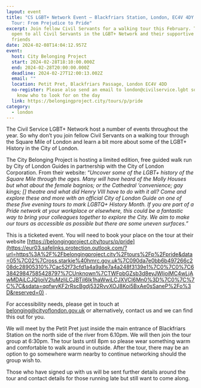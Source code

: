```yaml
---
layout: event
title: "CS LGBT+ Network Event – Blackfriars Station, London, EC4V 4DY – Walking
  Tour: From Prejudice to Pride"
excerpt: Join fellow Civil Servants for a walking tour this February. This is
  open to all Civil Servants in the LGBT+ Network and their supportive family &
  friends
date: 2024-02-08T14:04:12.957Z
event:
  host: City Belonging Project
  start: 2024-02-28T18:10:00.000Z
  end: 2024-02-28T20:00:00.000Z
  deadline: 2024-02-27T12:00:13.002Z
  email: ""
  location: Petit Pret, Blackfriars Passage, London EC4V 4DD
  no-register: Please also send an email to london@civilservice.lgbt so we can
    know who to look for on the day
  link: https://belongingproject.city/tours/p/pride
category:
  - london
---
```

The Civil Service LGBT+ Network host a number of events throughout the year. So why don’t you join fellow Civil Servants on a walking tour through the Square Mile of London and learn a bit more about some of the LGBT+ History in the City of London.

The City Belonging Project is hosting a limited edition, free guided walk run by City of London Guides in partnership with the City of London Corporation. From their website: “*Uncover some of the LGBT+ history of the Square Mile through the ages. Many will have heard of the Molly Houses but what about the female bagnios; or the Cathedral ‘convenience; gay kings; \[] theatre and what did Henry VIII have to do with it all? Come and explore these and more with an official City of London Guide on one of these five evening tours to mark LGBTQ+ History Month. If you are part of a Pride network at your workplace or elsewhere, this could be a fantastic way to bring your colleagues together to explore the City. We aim to make our tours as accessible as possible but there are some uneven surfaces.”*

This is a ticketed event. You will need to book your place on the tour at their website [https://belongingproject.city/tours/p/pride](https://eur03.safelinks.protection.outlook.com/?url=https%3A%2F%2Fbelongingproject.city%2Ftours%2Fp%2Fpride&data=05%7C02%7Cross.starkie%40hmrc.gov.uk%7C090da7e0bb6b497266c208dc28905310%7Cac52f73cfd1a4a9a8e7a4a248f3139e1%7C0%7C0%7C638429847585428797%7CUnknown%7CTWFpbGZsb3d8eyJWIjoiMC4wLjAwMDAiLCJQIjoiV2luMzIiLCJBTiI6Ik1haWwiLCJXVCI6Mn0%3D%7C0%7C%7C%7C&sdata=qqfwyKF2rRscBgdj532RvvXOJ8Koi5BxAe0sSaneP%2Fo%3D&reserved=0) .  

For accessibility needs, please get in touch at [belonging@cityoflondon.gov.uk](mailto:belonging@cityoflondon.gov.uk) or alternatively, contact us and we can find this out for you.

We will meet by the Petit Pret just inside the main entrance of Blackfriars Station on the north side of the river from 6.10pm. We will then join the tour group at 6:30pm. The tour lasts until 8pm so please wear something warm and comfortable to walk around in outside. After the tour, there may be an option to go somewhere warm nearby to continue networking should the group wish to.

Those who have signed up with us will be sent further details around the tour and contact details for those running late but still want to come along.